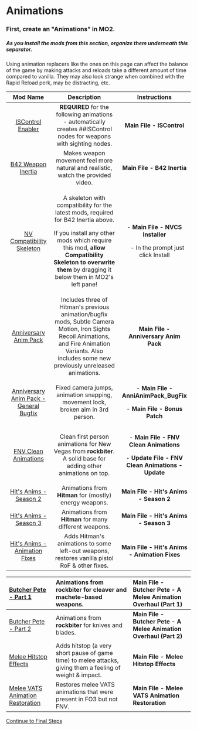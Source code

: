﻿# Animations
### **First, create an "Animations"  in MO2.**
##### **As you install the mods from this section, organize them underneath this separator.**
Using animation replacers like the ones on this page can affect the balance of the game by making attacks and reloads take a different amount of time compared to vanilla. They may also look strange when combined with the Rapid Reload perk, may be distracting, etc.

|**Mod Name**|**Description**|**Instructions**|
| :-: | :-: | :-: |
|[ISControl Enabler](https://www.nexusmods.com/newvegas/mods/75417)|**REQUIRED** for the following animations - automatically creates ##ISControl nodes for weapons with sighting nodes.|**Main File - ISControl**|
|[B42 Weapon Inertia](https://www.nexusmods.com/newvegas/mods/64335)|Makes weapon movement feel more natural and realistic, watch the provided video.|**Main File - B42 Inertia**|
|[NV Compatibility Skeleton](https://www.nexusmods.com/newvegas/mods/68776)|<p>A skeleton with compatibility for the latest mods, required for B42 Inertia above. </p><p>If you install any other mods which require this mod, **allow Compatibility Skeleton to overwrite them** by dragging it below them in MO2's left pane!</p>|<p>- **Main File - NVCS Installer**</p><p>&emsp;- In the prompt just click Install</p>|
|[Anniversary Anim Pack](https://www.nexusmods.com/newvegas/mods/70158)|Includes three of Hitman's previous animation/bugfix mods, Subtle Camera Motion, Iron Sights Recoil Animations, and Fire Animation Variants. Also includes some new previously unreleased animations.|**Main File - Anniversary Anim Pack**|
|[Anniversary Anim Pack - General Bugfix](https://www.nexusmods.com/newvegas/mods/72320)|Fixed camera jumps, animation snapping, movement lock, broken aim in 3rd person.|<p>- **Main File - AnniAnimPack\_BugFix**</p><p>- **Main File - Bonus Patch**</p>|
|[FNV Clean Animations](https://www.nexusmods.com/newvegas/mods/70599)|Clean first person animations for New Vegas from **rockbiter**. A solid base for adding other animations on top.|<p>- **Main File - FNV Clean Animations**</p><p>- **Update File - FNV Clean Animations - Update**</p>|
|[Hit's Anims - Season 2](https://www.nexusmods.com/newvegas/mods/75208)|Animations from **Hitman** for (mostly) energy weapons.|**Main File - Hit's Anims - Season 2**|
|[Hit's Anims - Season 3](https://www.nexusmods.com/newvegas/mods/76843)|Animations from **Hitman** for many different weapons.|**Main File - Hit's Anims - Season 3**|
|[Hit's Anims - Animation Fixes](https://www.nexusmods.com/newvegas/mods/76457)|Adds Hitman's animations to some left-out weapons, restores vanilla pistol RoF & other fixes.|**Main File - Hit's Anims - Animation Fixes**|




|[Butcher Pete - Part 1](https://www.nexusmods.com/newvegas/mods/76055)|Animations from **rockbiter** for cleaver and machete-based weapons.|**Main File - Butcher Pete - A Melee Animation Overhaul (Part 1)**|
| :- | :- | :- |
|[Butcher Pete - Part 2](https://www.nexusmods.com/newvegas/mods/77177)|Animations from **rockbiter** for knives and blades.|**Main File - Butcher Pete - A Melee Animation Overhaul (Part 2)**|
|[Melee Hitstop Effects](https://www.nexusmods.com/newvegas/mods/75981)|Adds hitstop (a very short pause of game time) to melee attacks, giving them a feeling of weight & impact.|**Main File - Melee Hitstop Effects**|
|[Melee VATS Animation Restoration](https://www.nexusmods.com/newvegas/mods/73480)|Restores melee VATS animations that were present in FO3 but not FNV.|**Main File - Melee VATS Animation Restoration**|
[Continue to Final Steps ](./finish.html)

